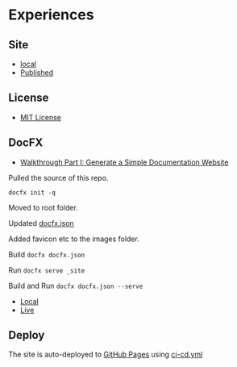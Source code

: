 # Experiences
## Site

- [local](http://localhost:8000/)
- [Published](https://alexhedley.github.io/experiences)

## License

- [MIT License](LICENSE)

## DocFX

- [Walkthrough Part I: Generate a Simple Documentation Website](https://dotnet.github.io/docfx/tutorial/walkthrough/walkthrough_create_a_docfx_project.html)

Pulled the source of this repo.

`docfx init -q`

Moved to root folder.

Updated [docfx.json](docfx.json)

Added favicon etc to the images folder.

Build `docfx docfx.json`

Run `docfx serve _site`

Build and Run `docfx docfx.json --serve`

- [Local](http://localhost:8080/)
- [Live](https://alexhedley.github.io/experiences)

## Deploy

The site is auto-deployed to [GitHub Pages](https://pages.github.com/) using [ci-cd.yml](.github/workflows/ci-cd.yml)
